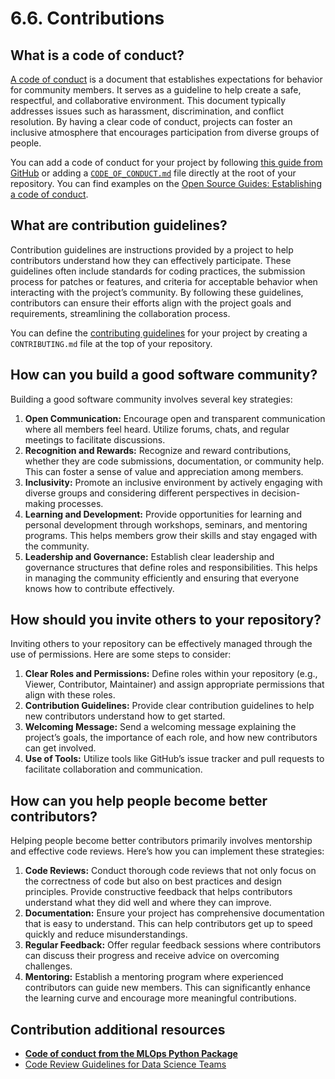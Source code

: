 # 6.6. Contributions

## What is a code of conduct?

[A code of conduct](https://en.wikipedia.org/wiki/Code_of_conduct) is a document that establishes expectations for behavior for community members. It serves as a guideline to help create a safe, respectful, and collaborative environment. This document typically addresses issues such as harassment, discrimination, and conflict resolution. By having a clear code of conduct, projects can foster an inclusive atmosphere that encourages participation from diverse groups of people.

You can add a code of conduct for your project by following [this guide from GitHub](https://docs.github.com/en/communities/setting-up-your-project-for-healthy-contributions/adding-a-code-of-conduct-to-your-project) or adding a [`CODE_OF_CONDUCT.md`](https://github.com/fmind/mlops-python-package/blob/main/CODE_OF_CONDUCT.md) file directly at the root of your repository. You can find examples on the [Open Source Guides: Establishing a code of conduct](https://opensource.guide/code-of-conduct/#establishing-a-code-of-conduct).

## What are contribution guidelines?

Contribution guidelines are instructions provided by a project to help contributors understand how they can effectively participate. These guidelines often include standards for coding practices, the submission process for patches or features, and criteria for acceptable behavior when interacting with the project’s community. By following these guidelines, contributors can ensure their efforts align with the project goals and requirements, streamlining the collaboration process.

You can define the [contributing guidelines](https://docs.github.com/en/communities/setting-up-your-project-for-healthy-contributions/setting-guidelines-for-repository-contributors) for your project by creating a `CONTRIBUTING.md` file at the top of your repository.

## How can you build a good software community?

Building a good software community involves several key strategies:

1. **Open Communication:** Encourage open and transparent communication where all members feel heard. Utilize forums, chats, and regular meetings to facilitate discussions.
2. **Recognition and Rewards:** Recognize and reward contributions, whether they are code submissions, documentation, or community help. This can foster a sense of value and appreciation among members.
3. **Inclusivity:** Promote an inclusive environment by actively engaging with diverse groups and considering different perspectives in decision-making processes.
4. **Learning and Development:** Provide opportunities for learning and personal development through workshops, seminars, and mentoring programs. This helps members grow their skills and stay engaged with the community.
5. **Leadership and Governance:** Establish clear leadership and governance structures that define roles and responsibilities. This helps in managing the community efficiently and ensuring that everyone knows how to contribute effectively.

## How should you invite others to your repository?

Inviting others to your repository can be effectively managed through the use of permissions. Here are some steps to consider:

1. **Clear Roles and Permissions:** Define roles within your repository (e.g., Viewer, Contributor, Maintainer) and assign appropriate permissions that align with these roles.
2. **Contribution Guidelines:** Provide clear contribution guidelines to help new contributors understand how to get started.
3. **Welcoming Message:** Send a welcoming message explaining the project’s goals, the importance of each role, and how new contributors can get involved.
4. **Use of Tools:** Utilize tools like GitHub’s issue tracker and pull requests to facilitate collaboration and communication.

## How can you help people become better contributors?

Helping people become better contributors primarily involves mentorship and effective code reviews. Here’s how you can implement these strategies:

1. **Code Reviews:** Conduct thorough code reviews that not only focus on the correctness of code but also on best practices and design principles. Provide constructive feedback that helps contributors understand what they did well and where they can improve.
2. **Documentation:** Ensure your project has comprehensive documentation that is easy to understand. This can help contributors get up to speed quickly and reduce misunderstandings.
3. **Regular Feedback:** Offer regular feedback sessions where contributors can discuss their progress and receive advice on overcoming challenges.
4. **Mentoring:** Establish a mentoring program where experienced contributors can guide new members. This can significantly enhance the learning curve and encourage more meaningful contributions.

## Contribution additional resources

- **[Code of conduct from the MLOps Python Package](https://github.com/fmind/mlops-python-package/blob/main/CODE_OF_CONDUCT.md)**
- [Code Review Guidelines for Data Science Teams](https://tdhopper.com/blog/code-review-guidelines/)